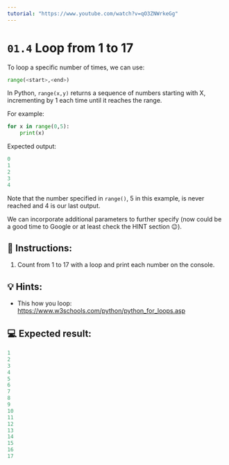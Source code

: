 ```yaml
---
tutorial: "https://www.youtube.com/watch?v=qO3ZNWrkeGg"
---
```


# `01.4` Loop from 1 to 17

To loop a specific number of times, we can use:

```py
range(<start>,<end>)
```

In Python, `range(x,y)` returns a sequence of numbers starting with X, incrementing by 1 each time until it reaches the range. 

For example:

```python
for x in range(0,5):
    print(x)
```

Expected output:
```py
0
1
2
3
4
```

Note that the number specified in `range()`, 5 in this example, is never reached and 4 is our last output. 

We can incorporate additional parameters to further specify (now could be a good time to Google or at least check the HINT section 😉).

## 📝 Instructions:

1. Count from 1 to 17 with a loop and print each number on the console.

## 💡 Hints:

- This how you loop: https://www.w3schools.com/python/python_for_loops.asp

## 💻 Expected result:

```py
1
2
3
4
5
6
7
8
9
10
11
12
13
14
15
16
17
```
